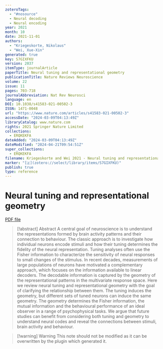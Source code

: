 ```yaml
---
zoteroTags:
  - "#nosource"
  - Neural decoding
  - Neural encoding
year: 2021
month: 10
date: 2021-11-01
authors:
  - "Kriegeskorte, Nikolaus"
  - "Wei, Xue-Xin"
generated: true
key: S7GIXFKU
version: 2037
itemType: journalArticle
paperTitle: Neural tuning and representational geometry
publicationTitle: Nature Reviews Neuroscience
volume: 22
issue: 11
pages: 703-718
journalAbbreviation: Nat Rev Neurosci
language: en
DOI: 10.1038/s41583-021-00502-3
ISSN: 1471-0048
url: "https://www.nature.com/articles/s41583-021-00502-3"
accessDate: "2024-03-09T04:13:49Z"
libraryCatalog: www.nature.com
rights: 2021 Springer Nature Limited
collections:
  - ERQKEKFA
dateAdded: "2024-03-09T04:13:49Z"
dateModified: "2024-04-21T09:54:51Z"
super_collections:
  - ERQKEKFA
filename: Kriegeskorte and Wei 2021 - Neural tuning and representational geometry.pdf
marker: "[🇿](zotero://select/library/items/S7GIXFKU)"
publish: true
type: reference
---
```

# Neural tuning and representational geometry

[PDF file](/Papers/PDFs/Kriegeskorte%20and%20Wei%202021%20-%20Neural%20tuning%20and%20representational%20geometry.pdf)

> [!abstract] Abstract
> A central goal of neuroscience is to understand the representations formed by brain activity patterns and their connection to behaviour. The classic approach is to investigate how individual neurons encode stimuli and how their tuning determines the fidelity of the neural representation. Tuning analyses often use the Fisher information to characterize the sensitivity of neural responses to small changes of the stimulus. In recent decades, measurements of large populations of neurons have motivated a complementary approach, which focuses on the information available to linear decoders. The decodable information is captured by the geometry of the representational patterns in the multivariate response space. Here we review neural tuning and representational geometry with the goal of clarifying the relationship between them. The tuning induces the geometry, but different sets of tuned neurons can induce the same geometry. The geometry determines the Fisher information, the mutual information and the behavioural performance of an ideal observer in a range of psychophysical tasks. We argue that future studies can benefit from considering both tuning and geometry to understand neural codes and reveal the connections between stimuli, brain activity and behaviour.

>[!warning] Warning
> This note should not be modified as it can be overwritten by the plugin which generated it.

